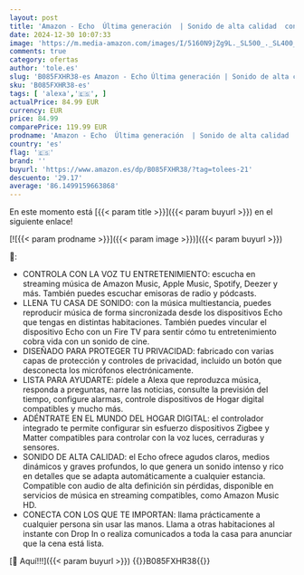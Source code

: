 ```yaml
---
layout: post
title: 'Amazon - Echo  Última generación  | Sonido de alta calidad  controlador de Hogar digital integrado y Alexa | Antracita'
date: 2024-12-30 10:07:33
image: 'https://m.media-amazon.com/images/I/5160N9jZg9L._SL500_._SL400_.jpg'
comments: true
category: ofertas
author: 'tole.es'
slug: 'B085FXHR38-es Amazon - Echo Última generación | Sonido de alta calidad...'
sku: 'B085FXHR38-es'
tags: [ 'alexa','🇪🇸', ]
actualPrice: 84.99 EUR
currency: EUR
price: 84.99
comparePrice: 119.99 EUR
prodname: 'Amazon - Echo  Última generación  | Sonido de alta calidad  controlador de Hogar digital integrado y Alexa | Antracita'
country: 'es'
flag: '🇪🇸'
brand: ''
buyurl: 'https://www.amazon.es/dp/B085FXHR38/?tag=tolees-21'
descuento: '29.17'
average: '86.1499159663868'
---
```


En este momento está [{{< param title >}}]({{< param buyurl >}}) en el siguiente enlace!

[![{{< param prodname >}}]({{< param image >}})]({{< param buyurl >}})

🔎:

- CONTROLA CON LA VOZ TU ENTRETENIMIENTO: escucha en streaming música de Amazon Music, Apple Music, Spotify, Deezer y más. También puedes escuchar emisoras de radio y pódcasts.
- LLENA TU CASA DE SONIDO: con la música multiestancia, puedes reproducir música de forma sincronizada desde los dispositivos Echo que tengas en distintas habitaciones. También puedes vincular el dispositivo Echo con un Fire TV para sentir cómo tu entretenimiento cobra vida con un sonido de cine.
- DISEÑADO PARA PROTEGER TU PRIVACIDAD: fabricado con varias capas de protección y controles de privacidad, incluido un botón que desconecta los micrófonos electrónicamente.
- LISTA PARA AYUDARTE: pídele a Alexa que reproduzca música, responda a preguntas, narre las noticias, consulte la previsión del tiempo, configure alarmas, controle dispositivos de Hogar digital compatibles y mucho más.
- ADÉNTRATE EN EL MUNDO DEL HOGAR DIGITAL: el controlador integrado te permite configurar sin esfuerzo dispositivos Zigbee y Matter compatibles para controlar con la voz luces, cerraduras y sensores.
- SONIDO DE ALTA CALIDAD: el Echo ofrece agudos claros, medios dinámicos y graves profundos, lo que genera un sonido intenso y rico en detalles que se adapta automáticamente a cualquier estancia. Compatible con audio de alta definición sin pérdidas, disponible en servicios de música en streaming compatibles, como Amazon Music HD.
- CONECTA CON LOS QUE TE IMPORTAN: llama prácticamente a cualquier persona sin usar las manos. Llama a otras habitaciones al instante con Drop In o realiza comunicados a toda la casa para anunciar que la cena está lista.

[🛒 Aquí!!!]({{< param buyurl >}})
{{<world>}}B085FXHR38{{</world>}}
